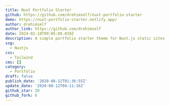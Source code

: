 ```yaml
---
title: Nuxt Portfolio Starter
github: https://github.com/drehimself/nuxt-portfolio-starter
demo: https://nuxt-portfolio-starter.netlify.app/
author: drehimself
author_link: https://github.com/drehimself
date: 2024-02-18T09:05:09.039Z
description: A simple portfolio starter theme for Nuxt.js static sites.
ssg:
  - Nuxtjs
css:
  - Tailwind
cms: []
category:
  - Portfolio
draft: false
publish_date: '2020-08-12T01:36:55Z'
update_date: '2020-08-12T04:11:16Z'
github_star: 20
github_fork: 6
---
```

